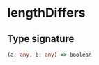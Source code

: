 # lengthDiffers

## Type signature

<!-- prettier-ignore-start -->
```typescript
(a: any, b: any) => boolean
```
<!-- prettier-ignore-end -->
